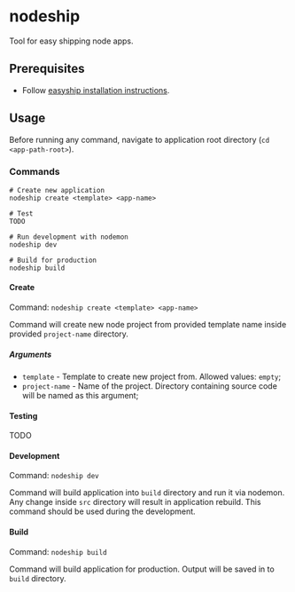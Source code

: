 # nodeship

Tool for easy shipping node apps.

## Prerequisites

 - Follow [easyship installation instructions](https://github.com/easyship-io/ship-cli/blob/master/docs/installation.md).

## Usage

Before running any command, navigate to application root directory (`cd <app-path-root>`).

### Commands

```
# Create new application
nodeship create <template> <app-name>

# Test
TODO

# Run development with nodemon
nodeship dev

# Build for production
nodeship build
```
#### Create

Command: `nodeship create <template> <app-name>`

Command will create new node project from provided template name inside provided `project-name` directory.

##### Arguments

- `template` - Template to create new project from. Allowed values: `empty`;
- `project-name` - Name of the project. Directory containing source code will be named as this argument;

#### Testing

TODO

#### Development

Command: `nodeship dev`

Command will build application into `build` directory and run it via nodemon. Any change inside `src` directory will result in application rebuild. This command should be used during the development.

#### Build

Command: `nodeship build`

Command will build application for production. Output will be saved in to `build` directory.
